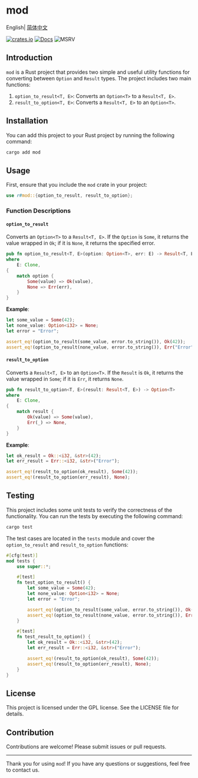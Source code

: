 # mod

English| [简体中文](README.md)

[![crates.io](https://img.shields.io/crates/v/mod.svg)](https://crates.io/crates/mod)
[![Docs](https://docs.rs/mod/badge.svg)](https://docs.rs/mod)
![MSRV](https://img.shields.io/badge/rustc-1.78.0+-ab6000.svg)

## Introduction

`mod` is a Rust project that provides two simple and useful utility functions for converting between `Option` and `Result` types. The project includes two main functions:

1. `option_to_result<T, E>`: Converts an `Option<T>` to a `Result<T, E>`.
2. `result_to_option<T, E>`: Converts a `Result<T, E>` to an `Option<T>`.

## Installation

You can add this project to your Rust project by running the following command:

```sh
cargo add mod
```

## Usage

First, ensure that you include the `mod` crate in your project:

```rust
use r#mod::{option_to_result, result_to_option};
```

### Function Descriptions

#### `option_to_result`

Converts an `Option<T>` to a `Result<T, E>`. If the `Option` is `Some`, it returns the value wrapped in `Ok`; if it is `None`, it returns the specified error.

```rust
pub fn option_to_result<T, E>(option: Option<T>, err: E) -> Result<T, E>
where
    E: Clone,
{
    match option {
        Some(value) => Ok(value),
        None => Err(err),
    }
}
```

**Example**:

```rust
let some_value = Some(42);
let none_value: Option<i32> = None;
let error = "Error";

assert_eq!(option_to_result(some_value, error.to_string()), Ok(42));
assert_eq!(option_to_result(none_value, error.to_string()), Err("Error".to_string()));
```

#### `result_to_option`

Converts a `Result<T, E>` to an `Option<T>`. If the `Result` is `Ok`, it returns the value wrapped in `Some`; if it is `Err`, it returns `None`.

```rust
pub fn result_to_option<T, E>(result: Result<T, E>) -> Option<T>
where
    E: Clone,
{
    match result {
        Ok(value) => Some(value),
        Err(_) => None,
    }
}
```

**Example**:

```rust
let ok_result = Ok::<i32, &str>(42);
let err_result = Err::<i32, &str>("Error");

assert_eq!(result_to_option(ok_result), Some(42));
assert_eq!(result_to_option(err_result), None);
```

## Testing

This project includes some unit tests to verify the correctness of the functionality. You can run the tests by executing the following command:

```sh
cargo test
```

The test cases are located in the `tests` module and cover the `option_to_result` and `result_to_option` functions:

```rust
#[cfg(test)]
mod tests {
    use super::*;

    #[test]
    fn test_option_to_result() {
        let some_value = Some(42);
        let none_value: Option<i32> = None;
        let error = "Error";

        assert_eq!(option_to_result(some_value, error.to_string()), Ok(42));
        assert_eq!(option_to_result(none_value, error.to_string()), Err("Error".to_string()));
    }

    #[test]
    fn test_result_to_option() {
        let ok_result = Ok::<i32, &str>(42);
        let err_result = Err::<i32, &str>("Error");

        assert_eq!(result_to_option(ok_result), Some(42));
        assert_eq!(result_to_option(err_result), None);
    }
}
```

## License

This project is licensed under the GPL license. See the LICENSE file for details.

## Contribution

Contributions are welcome! Please submit issues or pull requests.

---

Thank you for using `mod`! If you have any questions or suggestions, feel free to contact us.